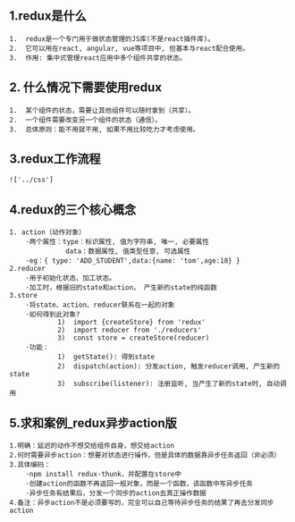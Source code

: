 ## 1.redux是什么
    1.	redux是一个专门用于做状态管理的JS库(不是react插件库)。
    2.	它可以用在react, angular, vue等项目中, 但基本与react配合使用。
    3.	作用: 集中式管理react应用中多个组件共享的状态。
## 2. 什么情况下需要使用redux
    1.	某个组件的状态，需要让其他组件可以随时拿到（共享）。
    2.	一个组件需要改变另一个组件的状态（通信）。
    3.	总体原则：能不用就不用, 如果不用比较吃力才考虑使用。
## 3.redux工作流程
    !['../css']
## 4.redux的三个核心概念
    1. action（动作对象）
        ·两个属性：type：标识属性, 值为字符串, 唯一, 必要属性
                  data：数据属性, 值类型任意, 可选属性
        ·eg：{ type: 'ADD_STUDENT',data:{name: 'tom',age:18} }
    2.reducer
        ·用于初始化状态、加工状态。
        ·加工时，根据旧的state和action， 产生新的state的纯函数
    3.store
        ·将state、action、reducer联系在一起的对象
        ·如何得到此对象?
                1)	import {createStore} from 'redux'
                2)	import reducer from './reducers'
                3)	const store = createStore(reducer)
        ·功能：
                1)	getState(): 得到state
                2)	dispatch(action): 分发action, 触发reducer调用, 产生新的state
                3)	subscribe(listener): 注册监听, 当产生了新的state时, 自动调用



## 5.求和案例_redux异步action版
    1.明确：延迟的动作不想交给组件自身，想交给action
    2.何时需要异步action：想要对状态进行操作，但是具体的数据靠异步任务返回（非必须）
    3.具体编码：
        ·npm install redux-thunk，并配置在store中
        ·创建action的函数不再返回一般对象，而是一个函数，该函数中写异步任务
        ·异步任务有结果后，分发一个同步的action去真正操作数据
    4.备注：异步action不是必须要写的，完全可以自己等待异步任务的结果了再去分发同步action